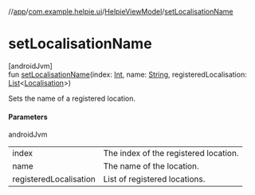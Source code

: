 //[app](../../../index.md)/[com.example.helpie.ui](../index.md)/[HelpieViewModel](index.md)/[setLocalisationName](set-localisation-name.md)

# setLocalisationName

[androidJvm]\
fun [setLocalisationName](set-localisation-name.md)(index: [Int](https://kotlinlang.org/api/latest/jvm/stdlib/kotlin/-int/index.html), name: [String](https://kotlinlang.org/api/latest/jvm/stdlib/kotlin/-string/index.html), registeredLocalisation: [List](https://kotlinlang.org/api/latest/jvm/stdlib/kotlin.collections/-list/index.html)&lt;[Localisation](../../com.example.helpie/-localisation/index.md)&gt;)

Sets the name of a registered location.

#### Parameters

androidJvm

| | |
|---|---|
| index | The index of the registered location. |
| name | The name of the location. |
| registeredLocalisation | List of registered locations. |
